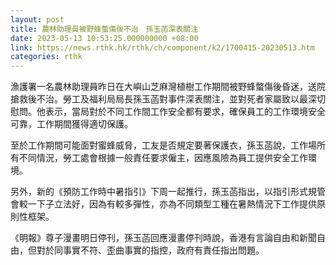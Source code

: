 ```yaml
---
layout: post
title: 農林助理員被野蜂螫傷後不治　孫玉菡深表關注
date: 2023-05-13 10:53:25.000000000 +08:00
link: https://news.rthk.hk/rthk/ch/component/k2/1700415-20230513.htm
categories: rthk
---
```


漁護署一名農林助理員昨日在大嶼山芝麻灣植樹工作期間被野蜂螫傷後昏迷，送院搶救後不治。勞工及福利局局長孫玉菡對事件深表關注，並對死者家屬致以最深切慰問。他表示，當局對於不同工作間工作安全都有要求，確保員工的工作環境安全可靠，工作期間獲得適切保護。

至於工作期間可能面對蜜蜂威脅，工友是否規定要著保護衣，孫玉菡說，工作場所有不同情況，勞工處會根據一般責任要求僱主，因應風險為員工提供安全工作環境。

另外，新的《預防工作時中暑指引》下周一起推行，孫玉菡指出，以指引形式規管會較一下子立法好，因為有較多彈性，亦為不同類型工種在暑熱情況下工作提供原則性框架。

《明報》尊子漫畫明日停刊，孫玉菡回應漫畫停刊時說，香港有言論自由和新聞自由，但對於同事實不符、歪曲事實的指控，政府有責任指出問題。
